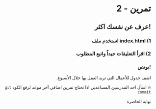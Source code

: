 <div dir=rtl>
  
#  تمرين - 2
## !عرف عن نفسك اكثر

### 1) index.html استخدم ملف 
### 2) اقرأ التعليقات جيداً واتبع المطلوب

### !بونص 
اضف جدول للأعمال التي تريد العمل بها خلال الأسبوع.

🔥 اسأل احد المدرسين المساعدين اذا تحتاج تمرين اضافي
آخر موعد لرفع الكود  `git commit`

نهاية الحاضرة 
</div>
